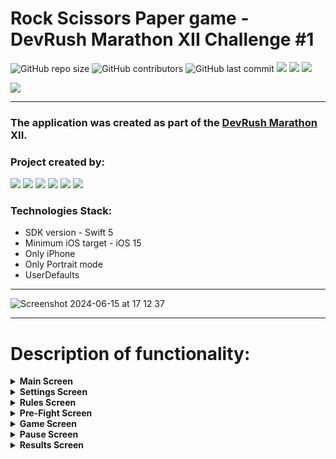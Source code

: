 # Rock Scissors Paper game - DevRush Marathon XII Challenge #1

![GitHub repo size](https://img.shields.io/github/repo-size/Qewhouse/EpicRPS)  ![GitHub contributors](https://img.shields.io/github/contributors/Qewhouse/EpicRPS)   ![GitHub last commit](https://img.shields.io/github/last-commit/Qewhouse/EpicRPS) ![][ios] ![][swift] ![][uikit]

![](https://github.com/Qewhouse/EpicRPS/blob/develop/appBanner.gif)

---

### The application was created as part of the <a href="https://t.me/devrush_community/13663">DevRush Marathon</a> XII.

### Project created by:
<p align="left"> 
<a href="https://github.com/Qewhouse">
<img src="https://img.shields.io/badge/Qewhouse (TeamLead)-blue"/></a>
<a href="https://github.com/STASART">
<img src="https://img.shields.io/badge/STASART-red"/></a>
<a href="https://github.com/nurishok">
<img src="https://img.shields.io/badge/nurishok-green"/></a>
<a href="https://github.com/ValentinaPopovaA">
<img src="https://img.shields.io/badge/ValentinaPopovaA-cyan"/></a>
<a href="https://github.com/MaksimIsAvailable">
<img src="https://img.shields.io/badge/MaksimIsAvailable-yellow"/></a>
<a href="https://github.com/Otarkush">
<img src="https://img.shields.io/badge/Otarkush-purple"/></a>

</p>

### Technologies Stack:
* SDK version - Swift 5
* Minimum iOS target - iOS 15
* Only iPhone
* Only Portrait mode
* UserDefaults

---
![Screenshot 2024-06-15 at 17 12 37](https://github.com/Qewhouse/EpicRPS/assets/31271156/b9a1d91a-1af9-4d97-b7f5-4e22c483be42)

---
# Description of functionality:
<details>
<summary><strong>Main Screen</strong></summary>
  
* go to Rules Screen
* proceed to the Game
* go to Settings Screen
* go to Results Screen
  
<a href="https://ibb.co/q9RrpwK"><img src="https://i.ibb.co/Qn6KMGL/main.png" alt="main" width="300" height="650" border="0"></a>
  
</details>

<details>
<summary><strong>Settings Screen</strong></summary>
  
* ability to change game duration
* ability to change device theme from light to dark
* ability to change background music

<a href="https://ibb.co/j3BqprJ"><img src="https://i.ibb.co/frBZcxD/settings.png" alt="settings" width="300" height="650" border="0"></a>

</details>

<details>
<summary><strong>Rules Screen</strong></summary>
  
* description of game rules

<a href="https://ibb.co/YcC6ZCH"><img src="https://i.ibb.co/rxjgsjD/rules.png" alt="rules" width="300" height="650" border="0"></a>

</details>

<details>
<summary><strong>Pre-Fight Screen</strong></summary>
  
* Showing Players and their statistics

<a href="https://ibb.co/YWzkcjM"><img src="https://i.ibb.co/0XgMCJS/pre-fight.png" alt="pre-fight" width="300" height="650" border="0"></a>

</details>

<details>
<summary><strong>Game Screen</strong></summary>
  
* Game screen itself
* ability to pause the game

<a href="https://ibb.co/0QMmPV9"><img src="https://i.ibb.co/wYWBDrQ/fight.png" alt="fight" width="300" height="650" border="0"></a>

</details>

<details>
<summary><strong>Pause Screen</strong></summary>
  
* * current Players' score
* go to Home screen button -> navigates back to Main Screen
* reset game button -> resets the current game and begins new game
* play button -> resumes the current game

<a href="https://ibb.co/9g9PGDN"><img src="https://i.ibb.co/NC6R7vs/pause.png" alt="pause" width="300" height="650" border="0"></a>

</details>

<details>
<summary><strong>Results Screen</strong></summary>
  
* last game results
* go to Home screen button -> navigates back to Main Screen
* reload game button -> immediately starts the new game

<a href="https://ibb.co/QpCGvmv"><img src="https://i.ibb.co/wBw1h6h/results-Win.png" alt="results-Win" width="300" height="650" border="0"></a>
<a href="https://ibb.co/b3vMY62"><img src="https://i.ibb.co/X45r6W3/results-Lost.png" alt="results-Lost" width="300" height="650" border="0"></a>

</details>


[ios]: https://img.shields.io/badge/iOS-15.0-critical
[swift]: https://img.shields.io/badge/-Swift-9cf
[uikit]: https://img.shields.io/badge/-UIKit-blue
